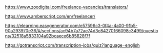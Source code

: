 https://www.zoodigital.com/freelance-vacancies/translators/

https://www.amberscript.com/en/freelancer/

https://elearning.easygenerator.com/e57596c3-0f4a-4a00-91b5-90a293970e36/#/sections/ac94b7a72ae74d3e84270166098c3499/questions/32518a5833104a92bcaece6b85828f7f

https://gotranscript.com/transcription-jobs/quiz?language=english

